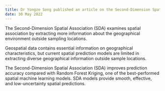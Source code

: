 ```yaml
---
title: Dr Yongze Song published an article on the Second-Dimension Spatial Association.
date: 30 May 2022
---
```


The Second-Dimension Spatial Association (SDA) examines spatial association by extracting more information about the geographical environment outside sampling locations. 

<!--more-->

Geospatial data contains essential information on geographical characteristics, but current spatial prediction models are limited in extracting diverse geographical information outside sample locations. 

The Second-Dimension Spatial Association (SDA) improves prediction accuracy compared with Random Forest Kriging, one of the best-performed spatial machine learning models. SDA models provide smooth, effective, and low-uncertainty spatial predictions.



